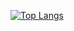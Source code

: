 
[![Top Langs](https://github-readme-stats.vercel.app/api/top-langs/haletosun3=anuraghazra&layout=compact)](https://github.com/anuraghazra/github-readme-stats) 
